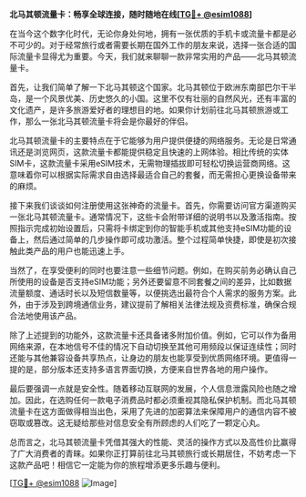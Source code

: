 **北马其顿流量卡：畅享全球连接，随时随地在线[[TG💪+ @esim1088](https://t.me/s/esim1088)]**

在当今这个数字化时代，无论你身处何地，拥有一张优质的手机卡或流量卡都是必不可少的。对于经常旅行或者需要长期在国外工作的朋友来说，选择一张合适的国际流量卡显得尤为重要。今天，我们就来聊聊一款非常实用的产品——北马其顿流量卡。

首先，让我们简单了解一下北马其顿这个国家。北马其顿位于欧洲东南部巴尔干半岛，是一个风景优美、历史悠久的小国。这里不仅有壮丽的自然风光，还有丰富的文化遗产，是许多旅游爱好者的理想目的地。如果你计划前往北马其顿旅游或工作，那么一张北马其顿流量卡将会是你最好的伴侣。

北马其顿流量卡的主要特点在于它能够为用户提供便捷的网络服务。无论是日常通讯还是浏览网页，这款流量卡都能提供稳定且快速的上网体验。相比传统的实体SIM卡，这款流量卡采用eSIM技术，无需物理插拔即可轻松切换运营商网络。这意味着你可以根据实际需求自由选择最适合自己的套餐，而无需担心更换设备带来的麻烦。

接下来我们谈谈如何注册使用这张神奇的流量卡。首先，你需要访问官方渠道购买一张北马其顿流量卡。通常情况下，这些卡会附带详细的说明书以及激活指南。按照指示完成初始设置后，只需将卡绑定到你的智能手机或其他支持eSIM功能的设备上，然后通过简单的几步操作即可成功激活。整个过程简单快捷，即使是初次接触此类产品的用户也能迅速上手。

当然了，在享受便利的同时也要注意一些细节问题。例如，在购买前务必确认自己所使用的设备是否支持eSIM功能；另外还要留意不同套餐之间的差异，比如数据流量额度、通话时长以及短信数量等，以便挑选出最符合个人需求的服务方案。此外，由于涉及到跨境通信业务，建议提前了解相关法律法规及资费标准，确保合规合法地使用该产品。

除了上述提到的功能外，这款流量卡还具备诸多附加价值。例如，它可以作为备用网络来源，在本地信号不佳的情况下自动切换至其他可用频段以保证连续性；同时还能与其他兼容设备共享热点，让身边的朋友也能享受到优质网络环境。更值得一提的是，部分版本还支持多语言界面切换，方便来自世界各地的用户操作。

最后要强调一点就是安全性。随着移动互联网的发展，个人信息泄露风险也随之增加。因此，在选购任何一款电子消费品时都必须重视其隐私保护机制。而北马其顿流量卡在这方面做得相当出色，采用了先进的加密算法来保障用户的通信内容不被窃取或篡改。这无疑给那些对信息安全有所顾虑的人们吃了一颗定心丸。

总而言之，北马其顿流量卡凭借其强大的性能、灵活的操作方式以及高性价比赢得了广大消费者的青睐。如果你正打算前往北马其顿旅行或长期居住，不妨考虑一下这款产品吧！相信它一定能为你的旅程增添更多乐趣与便利。

[[TG💪+ @esim1088](https://t.me/s/esim1088) ![Image](https://i.postimg.cc/4NQfJmqS/Snipaste-2025-05-13-00-14-12.png)]
